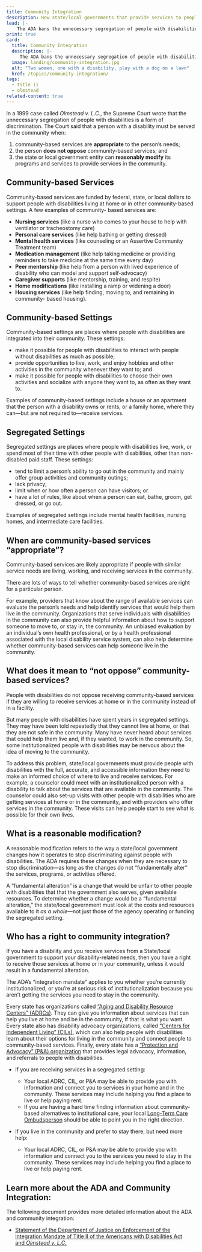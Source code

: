 ```yaml
---
title: Community Integration
description: How state/local governments that provide services to people with disabilities must offer those services in people’s homes and communities—not just institutions.
lead: |-
    The ADA bans the unnecessary segregation of people with disabilities in a regulation called “the integration mandate.” As a result, State and local governments that provide services to people with disabilities must offer those services in people’s homes and communities—not just in institutions.
print: true
card:
  title: Community Integration
  description: |-
     The ADA bans the unnecessary segregation of people with disabilities in a regulation called “the integration mandate.” State and local governments must offer services to people with disabilities in home and community settings.
  image: landing/community-integration.jpg
  alt: "Two women, one with a disability, play with a dog on a lawn"
  href: /topics/community-integration/
tags:
  - title ii
  - olmstead
related-content: true
---
```

In a 1999 case called *Olmstead v. L.C.*, the Supreme Court wrote that the unnecessary
segregation of people with disabilities is a form of discrimination. The Court said that a person
with a disability must be served in the community when:
1. community-based services are **appropriate** to the person’s needs;
2. the person **does not oppose** community-based services; and
3. the state or local government entity can **reasonably modify** its programs and services to
provide services in the community.

## Community-based Services

Community-based services are funded by federal, state, or local dollars to support people with
disabilities living at home or in other community-based settings. A few examples of community-
based services are:

- **Nursing services** (like a nurse who comes to your house to help with ventilator or
tracheostomy care)
- **Personal care services** (like help bathing or getting dressed)
- **Mental health services** (like counseling or an Assertive Community Treatment
team)
- **Medication management** (like help taking medicine or providing reminders to
take medicine at the same time every day)
- **Peer mentorship** (like help from a person with lived experience of disability who
can model and support self-advocacy)
- **Caregiver supports** (like mentorship, training, and respite)
- **Home modifications** (like installing a ramp or widening a door)
- **Housing services** (like help finding, moving to, and remaining in community-
based housing).

## Community-based Settings

Community-based settings are places where people with disabilities are integrated into their community. These settings:
- make it possible for people with disabilities to interact with people without disabilities as
much as possible;
- provide opportunities to live, work, and enjoy hobbies and other activities in the
community whenever they want to; and
- make it possible for people with disabilities to choose their own activities and socialize
with anyone they want to, as often as they want to.

Examples of community-based settings include a house or an apartment that the person with a
disability owns or rents, or a family home, where they can—but are not required to—receive
services.

## Segregated Settings

Segregated settings are places where people with disabilities live, work, or spend most of their
time with other people with disabilities, other than non-disabled paid staff. These settings:
- tend to limit a person’s ability to go out in the community and mainly offer group
activities and community outings;
- lack privacy;
- limit when or how often a person can have visitors; or
- have a lot of rules, like about when a person can eat, bathe, groom, get dressed, or go out.

Examples of segregated settings include mental health facilities, nursing homes, and intermediate
care facilities.

## When are community-based services “appropriate”?

Community-based services are likely appropriate if people with similar service needs are living,
working, and receiving services in the community.

There are lots of ways to tell whether community-based services are right for a particular person.

For example, providers that know about the range of available services can evaluate the person’s
needs and help identify services that would help them live in the community. Organizations that
serve individuals with disabilities in the community can also provide helpful information about
how to support someone to move to, or stay in, the community. An unbiased evaluation by an
individual’s own health professional, or by a health professional associated with the local
disability service system, can also help determine whether community-based services can help
someone live in the community.

## What does it mean to “not oppose” community-based services?

People with disabilities do not oppose receiving community-based services if they are willing to
receive services at home or in the community instead of in a facility.

But many people with disabilities have spent years in segregated settings. They may have been
told repeatedly that they cannot live at home, or that they are not safe in the community. Many
have never heard about services that could help them live and, if they wanted, to work in the
community. So, some institutionalized people with disabilities may be nervous about the idea of
moving to the community.

To address this problem, state/local governments must provide people with disabilities with the
full, accurate, and accessible information they need to make an informed choice of where to live
and receive services. For example, a counselor could meet with an institutionalized person with a
disability to talk about the services that are available in the community. The counselor could also
set-up visits with other people with disabilities who are getting services at home or in the
community, and with providers who offer services in the community. These visits can help
people start to see what is possible for their own lives.

## What is a reasonable modification?

A reasonable modification refers to the way a state/local government changes how it operates to
stop discriminating against people with disabilities. The ADA requires these changes when they
are necessary to stop discrimination—as long as the changes do not “fundamentally alter” the
services, programs, or activities offered.

A “fundamental alteration” is a change that would be unfair to other people with disabilities that
that the government also serves, given available resources. To determine whether a change
would be a “fundamental alteration,” the state/local government must look at the costs and
resources available to it *as a whole*—not just those of the agency operating or funding the
segregated setting.

## Who has a right to community integration?

If you have a disability and you receive services from a State/local government to support your
disability-related needs, then you have a right to receive those services at home or in your
community, unless it would result in a fundamental alteration.

The ADA’s “integration mandate” applies to you whether you’re currently institutionalized, or
you’re at serious risk of institutionalization because you aren’t getting the services you need to
stay in the community.

Every state has organizations called [“Aging and Disability Resource Centers” (ADRCs)](https://acl.gov/programs/aging-and-disability-networks/aging-and-disability-resource-centers). They
can give you information about services that can help you live at home and be in the community,
if that is what you want. Every state also has disability advocacy organizations, called [“Centers
for Independent Living” (CILs)](https://acl.gov/programs/aging-and-disability-networks/centers-independent-living), which can also help people with disabilities learn about their options for living in the community and connect people to community-based services. Finally, every state has a [“Protection and Advocacy” (P&amp;A) organization](https://acl.gov/programs/aging-and-disability-networks/state-protection-advocacy-systems) that provides legal advocacy, information, and referrals to people with disabilities.

- If you are receiving services in a segregated setting:

  - Your local ADRC, CIL, or P&amp;A may be able to provide you with information and
connect you to services in your home and in the community. These services may
include helping you find a place to live or help paying rent.
  - If you are having a hard time finding information about community-based
alternatives to institutional care, your local [Long-Term Care Ombudsperson](https://acl.gov/programs/Protecting-Rights-and-Preventing-Abuse/Long-term-Care-Ombudsman-Program)
should be able to point you in the right direction.

- If you live in the community and prefer to stay there, but need more help:

  - Your local ADRC, CIL, or P&amp;A may be able to provide you with information and
connect you to the services you need to stay in the community. These services
may include helping you find a place to live or help paying rent.

## Learn more about the ADA and Community Integration:

The following document provides more detailed information about the ADA and community
integration:
- [Statement of the Department of Justice on Enforcement of the Integration Mandate of
Title II of the Americans with Disabilities Act and *Olmstead v. L.C.*](https://archive.ada.gov/olmstead/q&a_olmstead.htm)